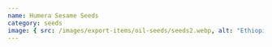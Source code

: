 ```yaml
---
name: Humera Sesame Seeds
category: seeds
image: { src: /images/export-items/oil-seeds/seeds2.webp, alt: "Ethiopian seeds" }
---
```

